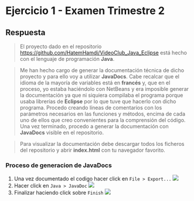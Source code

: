 # Ejercicio 1 - Examen Trimestre 2
## Respuesta
> El proyecto dado en el repositorio https://github.com/HatemHamdi/VideoClub_Java_Eclipse está hecho con el lenguaje de programación **Java**.

> Me han hecho cargo de generar la documentación técnica de dicho proyecto y para ello voy a utilizar **JavaDocs**. Cabe recalcar que el idioma de la mayoría de variables está en **francés** y, que en el proceso, yo estaba haciéndolo con NetBeans y era imposible generar la documentación ya que ni siquiera compilaba el programa porque usaba librerías de **Eclipse** por lo que tuve que hacerlo con dicho programa.
> Procedo creando líneas de comentarios con los parámetros necesarios en las funciones y métodos, encima de cada uno de ellos que creo convenientes para la comprensión del código.
> Una vez terminado, procedo a generar la documentación con **JavaDocs** visible en el repositorio.

> Para visualizar la documentación debe descargar todos los ficheros del repositorio y abrir **index.html** con tu navegador favorito.

### Proceso de generacion de JavaDocs
1. Una vez documentado el codigo hacer click en `File > Export...`
![](.img/1.png)
2. Hacer click en `Java > JavaDoc`
![](.img/2.png)
3. Finalizar haciendo click sobre `Finish`
![](.img/3.png)
